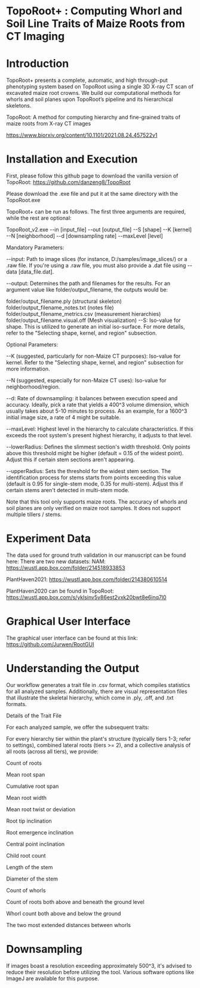 # TopoRoot+ : Computing Whorl and Soil Line Traits of Maize Roots from CT Imaging

# Introduction

TopoRoot+ presents a complete, automatic, and high through-put phenotyping system based on TopoRoot using a single 3D X-ray CT scan of excavated maize root crowns. We build our computational methods for whorls and soil planes upon TopoRoot’s pipeline and its hierarchical skeletons. 

TopoRoot: A method for computing hierarchy and fine-grained traits of maize roots from X-ray CT images

https://www.biorxiv.org/content/10.1101/2021.08.24.457522v1

# Installation and Execution

First, please follow this github page to download the vanilla version of TopoRoot: https://github.com/danzeng8/TopoRoot

Please download the .exe file and put it at the same directory with the TopoRoot.exe

 TopoRoot+ can be run as follows. The first three arguments are required, while the rest are optional:

TopoRoot_v2.exe --in [input_file] --out [output_file] --S [shape] --K [kernel] --N [neighborhood] --d [downsampling rate] --maxLevel [level]

Mandatory Parameters:

--input: Path to image slices (for instance, D:/samples/image_slices/) or a .raw file. If you're using a .raw file, you must also provide a .dat file using --data [data_file.dat].

--output: Determines the path and filenames for the results. For an argument value like folder/output_filename, the outputs would be:

folder/output_filename.ply (structural skeleton)
folder/output_filename_notes.txt (notes file)
folder/output_filename_metrics.csv (measurement hierarchies)
folder/output_filename.visual.off (Mesh visualization)
--S: Iso-value for shape. This is utilized to generate an initial iso-surface. For more details, refer to the "Selecting shape, kernel, and region" subsection.

Optional Parameters:

--K (suggested, particularly for non-Maize CT purposes): Iso-value for kernel. Refer to the "Selecting shape, kernel, and region" subsection for more information.

--N (suggested, especially for non-Maize CT uses): Iso-value for neighborhood/region.

--d: Rate of downsampling: it balances between execution speed and accuracy. Ideally, pick a rate that yields a 400^3 volume dimension, which usually takes about 5-10 minutes to process. As an example, for a 1600^3 initial image size, a rate of 4 might be suitable.

--maxLevel: Highest level in the hierarchy to calculate characteristics. If this exceeds the root system's present highest hierarchy, it adjusts to that level.

--lowerRadius: Defines the slimmest section's width threshold. Only points above this threshold might be higher (default = 0.15 of the widest point). Adjust this if certain stem sections aren't appearing.

--upperRadius: Sets the threshold for the widest stem section. The identification process for stems starts from points exceeding this value (default is 0.95 for single-stem mode, 0.35 for multi-stem). Adjust this if certain stems aren't detected in multi-stem mode.

Note that this tool only supports maize roots. The accuracy of whorls and soil planes are only verified on maize root samples. It does not support multiple tillers / stems.

# Experiment Data

The data used for ground truth validation in our manuscript can be found here:
There are two new datasets: 
NAM: https://wustl.app.box.com/folder/214518933853

PlantHaven2021: https://wustl.app.box.com/folder/214380610514

PlantHaven2020 can be found in TopoRoot: https://wustl.app.box.com/s/yklsinv5v86est2vxk20bwt8e6inq7l0

# Graphical User Interface

The graphical user interface can be found at this link: 
https://github.com/Jurwen/RootGUI

# Understanding the Output

Our workflow generates a trait file in .csv format, which compiles statistics for all analyzed samples. Additionally, there are visual representation files that illustrate the skeletal hierarchy, which come in .ply, .off, and .txt formats.

Details of the Trait File

For each analyzed sample, we offer the subsequent traits:

For every hierarchy tier within the plant's structure (typically tiers 1-3; refer to settings), combined lateral roots (tiers >= 2), and a collective analysis of all roots (across all tiers), we provide:

Count of roots

Mean root span

Cumulative root span

Mean root width

Mean root twist or deviation

Root tip inclination

Root emergence inclination

Central point inclination

Child root count

Length of the stem

Diameter of the stem

Count of whorls

Count of roots both above and beneath the ground level

Whorl count both above and below the ground

The two most extended distances between whorls


# Downsampling

If images boast a resolution exceeding approximately 500^3, it's advised to reduce their resolution before utilizing the tool. Various software options like ImageJ are available for this purpose. 

